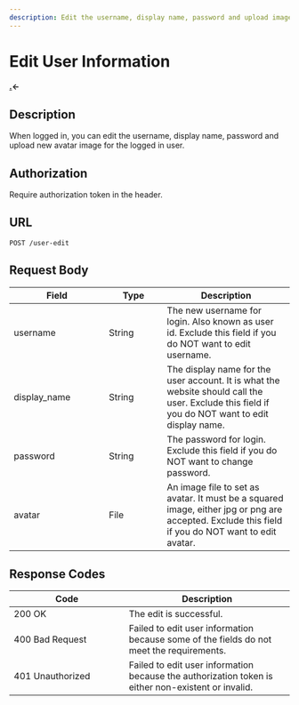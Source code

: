 ```yaml
---
description: Edit the username, display name, password and upload image for avatar.
---
```


# Edit User Information

#### [.](./ "mention")<-

## Description

When logged in, you can edit the username, display name, password and upload new avatar image for the logged in user.

## Authorization

Require authorization token in the header.

## URL

```
POST /user-edit
```

## Request Body

<table><thead><tr><th width="155">Field</th><th width="88.33333333333331">Type</th><th>Description</th></tr></thead><tbody><tr><td>username</td><td>String</td><td>The new username for login. Also known as user id. Exclude this field if you do NOT want to edit username.</td></tr><tr><td>display_name</td><td>String</td><td>The display name for the user account. It is what the website should call the user. Exclude this field if you do NOT want to edit display name.</td></tr><tr><td>password</td><td>String</td><td>The password for login. Exclude this field if you do NOT want to change password.</td></tr><tr><td>avatar</td><td>File</td><td>An image file to set as avatar. It must be a squared image, either jpg or png are accepted. Exclude this field if you do NOT want to edit avatar.</td></tr></tbody></table>

## Response Codes

<table><thead><tr><th width="191">Code</th><th>Description</th></tr></thead><tbody><tr><td>200 OK</td><td>The edit is successful.</td></tr><tr><td>400 Bad Request</td><td>Failed to edit user information because some of the fields do not meet the requirements.</td></tr><tr><td>401 Unauthorized</td><td>Failed to edit user information because the authorization token is either non-existent or invalid.</td></tr></tbody></table>
